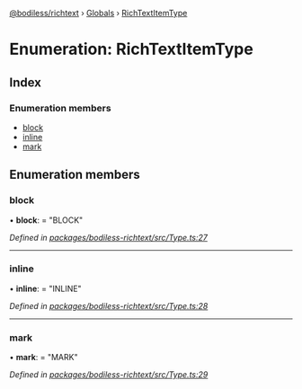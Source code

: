 [@bodiless/richtext](../README.md) › [Globals](../globals.md) › [RichTextItemType](richtextitemtype.md)

# Enumeration: RichTextItemType

## Index

### Enumeration members

* [block](richtextitemtype.md#block)
* [inline](richtextitemtype.md#inline)
* [mark](richtextitemtype.md#mark)

## Enumeration members

###  block

• **block**: = "BLOCK"

*Defined in [packages/bodiless-richtext/src/Type.ts:27](https://github.com/VancheeZze/Bodiless-JS/blob/ad1d8ddb/packages/bodiless-richtext/src/Type.ts#L27)*

___

###  inline

• **inline**: = "INLINE"

*Defined in [packages/bodiless-richtext/src/Type.ts:28](https://github.com/VancheeZze/Bodiless-JS/blob/ad1d8ddb/packages/bodiless-richtext/src/Type.ts#L28)*

___

###  mark

• **mark**: = "MARK"

*Defined in [packages/bodiless-richtext/src/Type.ts:29](https://github.com/VancheeZze/Bodiless-JS/blob/ad1d8ddb/packages/bodiless-richtext/src/Type.ts#L29)*
